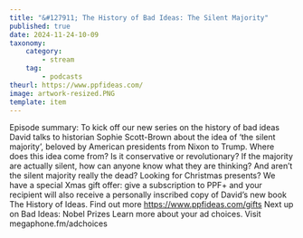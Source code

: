```yaml
---
title: "&#127911; The History of Bad Ideas: The Silent Majority"
published: true
date: 2024-11-24-10-09
taxonomy:
    category:
        - stream
    tag:
        - podcasts
theurl: https://www.ppfideas.com/
image: artwork-resized.PNG
template: item
---
```


Episode summary: To kick off our new series on the history of bad ideas David talks to historian Sophie Scott-Brown about the idea of &lsquo;the silent majority&rsquo;, beloved by American presidents from Nixon to Trump. Where does this idea come from? Is it conservative or revolutionary? If the majority are actually silent, how can anyone know what they are thinking? And aren&rsquo;t the silent majority really the dead? Looking for Christmas presents? We have a special Xmas gift offer: give a subscription to PPF+ and your recipient will also receive a personally inscribed copy of David&rsquo;s new book The History of Ideas. Find out more https://www.ppfideas.com/gifts Next up on Bad Ideas: Nobel Prizes Learn more about your ad choices. Visit megaphone.fm/adchoices
